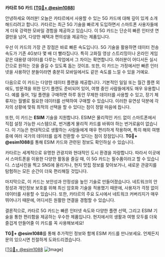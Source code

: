 **카타르 5G 카드 [[TG💪+ @esim1088](https://t.me/s/esim1088)]**

안녕하세요 여러분! 오늘은 카타르에서 사용할 수 있는 5G 카드에 대해 깊이 있게 소개해드리려고 합니다. 카타르는 최근 5G 기술을 빠르게 도입하면서 스마트폰 사용자들에게 더욱 강력한 모바일 경험을 제공하고 있습니다. 이 5G 카드는 단순히 빠른 인터넷 연결만을 넘어, 다양한 혜택과 편의성을 제공하는 제품입니다.

우선 이 카드의 가장 큰 장점은 바로 빠른 속도입니다. 5G 기술을 활용하면 데이터 전송 속도가 기존 4G보다 몇 배 더 빨라집니다. 특히 고화질 영상 스트리밍이나 온라인 게임 같은 대용량 데이터를 다루는 작업에서 그 차이는 확연합니다. 여러분이 어디서든 실시간으로 원하는 것을 즐길 수 있도록 돕는 것이죠. 또한, 이 카드는 가정에서만 빠른 인터넷을 사용하던 분들이라면 충분히 모바일에서도 같은 속도를 느낄 수 있을 거예요.

다음으로 이 카드는 다양한 데이터 플랜을 제공합니다. 기본적인 일일 또는 월간 플랜 외에도, 방문객을 위한 단기 플랜도 준비되어 있어, 여행 중인 사람들에게도 매우 유용합니다. 예를 들어, 1일 플랜을 구매하면 하루 동안 무제한 데이터를 사용할 수 있고, 장기 체류자는 월별로 필요한 데이터를 선택하여 구매할 수 있습니다. 이러한 유연성 덕분에 각자의 상황에 맞춰 최적의 선택을 할 수 있다는 점이 정말 마음에 듭니다.

또한, 이 카드는 **ESIM** 기술을 지원합니다. ESIM은 물리적인 카드 없이 스마트폰에서 직접 설정 가능한 시스템으로, 번거롭게 물리적 카드를 바꿔야 하는 번거로움이 없습니다. 이 기능은 현대적으로 생활하는 사람들에게 매우 편리하게 작용하며, 특히 해외 여행 중에 여러 국가의 데이터를 쉽게 전환할 수 있다는 점이 장점입니다. **TG💪+ @esim1088**를 통해 ESIM 카드와 관련된 정보도 확인하실 수 있습니다.

카타르는 세계적으로 유명한 관광지와 현대적인 도시 환경을 자랑합니다. 따라서 이곳에서 스마트폰을 이용한 다양한 활동을 즐길 때, 이 5G 카드는 필수품이라고 할 수 있습니다. 스냅사진을 찍고 SNS에 올리거나, 현지 맛집 정보를 찾아보거나, 새로운 관광지를 탐험하는 모든 순간이 더욱 편리해질 것입니다.

마지막으로, 이 카드는 보안성과 안정성을 높인 기술로 만들어졌습니다. 네트워크의 안정성과 개인정보 보호를 위해 최신 암호화 기술을 적용했기 때문에, 사용자가 걱정 없이 데이터를 사용할 수 있습니다. 또한, 카타르의 주요 도시에서 네트워크 커버리지가 매우 뛰어나기 때문에, 어디서든 원활한 연결을 경험할 수 있습니다.

결론적으로, 카타르 5G 카드는 빠른 인터넷 속도와 다양한 플랜 선택, 그리고 ESIM 기술을 통한 편리함을 제공하는 우수한 제품입니다. 현지에서의 생활과 여행 모두를 더욱 즐겁게 만들어줄 이 카드를 꼭 사용해보세요! 

**TG💪+ @esim1088**를 통해 추가적인 정보와 함께 ESIM 카드를 만나보세요. 언제든지 문의 있으시면 친절하게 도와드리겠습니다.

[[TG💪+ @esim1088](https://t.me/s/esim1088) ![Image](https://i.postimg.cc/Y0z9fWf4/image.png)]